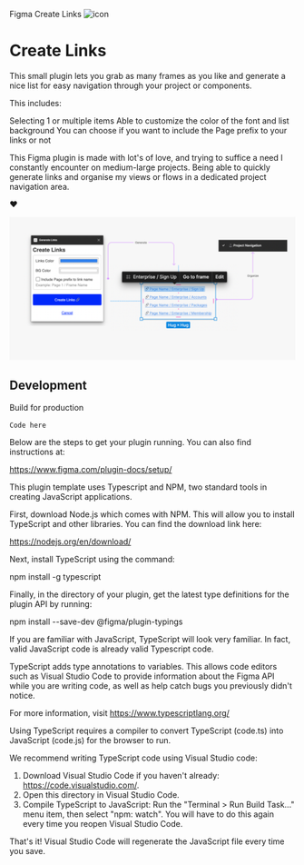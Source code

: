 Figma Create Links
<img src="https://https://github.com/mojouy/figma-plugin-create-links/blob/main/repo-assets/Icon.png" alt="icon" height="50"></img>
# Create Links

This small plugin lets you grab as many frames as you like and generate a nice list for easy navigation through your project or components.



This includes:

Selecting 1 or multiple items
Able to customize the color of the font and list background
You can choose if you want to include the Page prefix to your links or not


This Figma plugin is made with lot's of love, and trying to suffice a need I constantly encounter on medium-large projects. Being able to quickly generate links and organise my views or flows in a dedicated project navigation area.

❤️ 

![](https://github.com/mojouy/figma-plugin-create-links/blob/main/repo-assets/cover.png)



## Development

Build for production
```
Code here
```
Below are the steps to get your plugin running. You can also find instructions at:

  https://www.figma.com/plugin-docs/setup/

This plugin template uses Typescript and NPM, two standard tools in creating JavaScript applications.

First, download Node.js which comes with NPM. This will allow you to install TypeScript and other
libraries. You can find the download link here:

  https://nodejs.org/en/download/

Next, install TypeScript using the command:

  npm install -g typescript

Finally, in the directory of your plugin, get the latest type definitions for the plugin API by running:

  npm install --save-dev @figma/plugin-typings

If you are familiar with JavaScript, TypeScript will look very familiar. In fact, valid JavaScript code
is already valid Typescript code.

TypeScript adds type annotations to variables. This allows code editors such as Visual Studio Code
to provide information about the Figma API while you are writing code, as well as help catch bugs
you previously didn't notice.

For more information, visit https://www.typescriptlang.org/

Using TypeScript requires a compiler to convert TypeScript (code.ts) into JavaScript (code.js)
for the browser to run.

We recommend writing TypeScript code using Visual Studio code:

1. Download Visual Studio Code if you haven't already: https://code.visualstudio.com/.
2. Open this directory in Visual Studio Code.
3. Compile TypeScript to JavaScript: Run the "Terminal > Run Build Task..." menu item,
    then select "npm: watch". You will have to do this again every time
    you reopen Visual Studio Code.

That's it! Visual Studio Code will regenerate the JavaScript file every time you save.
